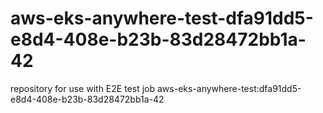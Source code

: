 # aws-eks-anywhere-test-dfa91dd5-e8d4-408e-b23b-83d28472bb1a-42
repository for use with E2E test job aws-eks-anywhere-test:dfa91dd5-e8d4-408e-b23b-83d28472bb1a-42
